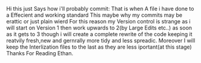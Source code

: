 Hi this just Says how i'll probably commit:
That is when A file i have done to a Effecient and working standard 
This maybe why my commits may be erattic or just plain wierd
For this reason my Version control is strange as i will start on Version 1 then work upwards to 2(by Large Edits etc..) 
as soon as it gets to 3 though i will create a complete rewrite of the 
code keeping it reatvily fresh,new and gernrally more tidy and less spreadic.
Moreover I will keep the Interlization files to the last as they are less iportant(at this stage)
Thanks For Reading Ethan.
